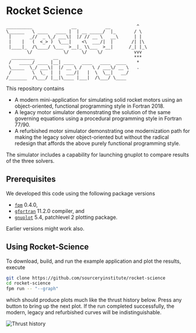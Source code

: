Rocket Science
==============

```
__________               __           __          ^
\______   \ ____   ____ |  | __ _____/  |_       / \
 |       _//  _ \_/ ___\|  |/ // __ \   __\      | |
 |    |   (  <_> )  \___|    <\  ___/|  |       /| |\
 |____|_  /\____/ \___  >__|_ \\___  >__|      /_| |_\
        \/            \/     \/    \/            vvv
  _________       __                             ***
 /   _____/ ____ |__| ____   ____   ____  ____    *
 \_____  \_/ ___\|  |/ __ \ /    \ / ___\/ __ \   .
 /        \  \_  |  |  ___/|   |  \  \__|   __/
/_______  /\___/ |__|\____ |___|  /\___/ \____
```

This repository contains

* A modern mini-application for simulating solid rocket motors using an
  object-oriented, functional programming style in Fortran 2018.
* A legacy motor simulator demonstrating the solution of the same governing
  equations using a procedural programming style in Fortran 77/90.
* A refurbished motor simulator demonstrating one modernization path for
  making the legacy solver object-oriented but without the radical redesign
  that affords the above purely functional programming style.

The simulator includes a capability for launching gnuplot to compare results
of the three solvers.

Prerequisites
-------------
We developed this code using the following package versions

* [`fpm`] 0.4.0,
* [`gfortran`] 11.2.0 compiler, and
* [`gnuplot`] 5.4, patchlevel 2 plotting package.

Earlier versions might work also.

Using Rocket-Science
--------------------

To download, build, and run the example application and plot the results, execute
```bash
git clone https://github.com/sourceryinstitute/rocket-science
cd rocket-science
fpm run -- "--graph"
```
which should produce plots much like the thrust history below.  Press any button to bring up the next plot.
If the run completed successfully, the modern, legacy and refurbished curves will be indistinguishable.

![Thrust history](https://user-images.githubusercontent.com/13108868/93721216-36439200-fb43-11ea-9ad2-d0797b043783.png)

[`fpm`]: https://github.com/fortran-lang/fpm
[`gfortran`]: https://gcc.gnu.org
[`gnuplot`]: http://www.gnuplot.info
